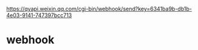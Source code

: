 https://qyapi.weixin.qq.com/cgi-bin/webhook/send?key=6341ba9b-db1b-4e03-9141-747397bcc713

# webhook

